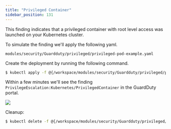 ```yaml
---
title: "Privileged Container"
sidebar_position: 131
---
```


This finding indicates that a privileged container with root level access was launched on your Kubernetes cluster.

To simulate the finding we'll apply the following yaml.

```file
modules/security/Guardduty/privileged/privileged-pod-example.yaml
```

Create the deployment by running the following command.

```bash
$ kubectl apply -f @{/workspace/modules/security/Guardduty/privileged/privileged-pod-example.yaml}
```

Within a few minutes we'll see the finding `PrivilegeEscalation:Kubernetes/PrivilegedContainer` in the GuardDuty portal.

![](PrivilegedContainer.png)

Cleanup:

```bash
$ kubectl delete -f @{/workspace/modules/security/Guardduty/privileged/privileged-pod-example.yaml}
```
